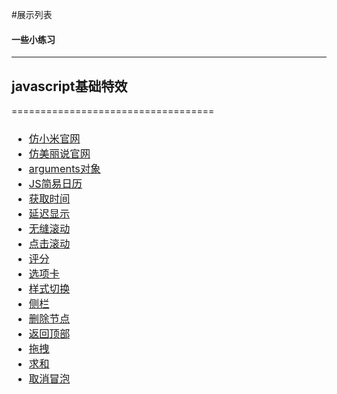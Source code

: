 #展示列表
<h4>一些小练习</h4><hr/>
<h2>javascript基础特效</h2>
===================================
<h3>
<ul>
<li><a style="font-weight:normal" href="http://misliu.github.io/web/xiaomi/index.html">仿小米官网</a></li>
<li><a style="font-weight:normal" href="http://misliu.github.io/web/%E7%BE%8E%E4%B8%BD%E8%AF%B4/index.html">仿美丽说官网</a></li>
<li><a style="font-weight:normal" href="http://misliu.github.io/web/coding/arguments.html">arguments对象</li>
<li><a style="font-weight:normal" href="http://misliu.github.io/web/coding/calendar.html">JS简易日历</a></li>
<li><a style="font-weight:normal" href="http://misliu.github.io/web/coding/clock.html">获取时间</a></li>
<li><a style="font-weight:normal" href="http://misliu.github.io/web/coding/delay.html">延迟显示</a></li>
<li><a style="font-weight:normal" href="http://misliu.github.io/web/coding/marquee.html">无缝滚动</a></li>
<li><a style="font-weight:normal" href="http://misliu.github.io/web/coding/marquee1.html">点击滚动</a></li>
<li><a style="font-weight:normal" href="http://misliu.github.io/web/coding/score.html">评分</a></li>
<li><a style="font-weight:normal" href="http://misliu.github.io/web/coding/tab.html">选项卡</a></li>
<li><a style="font-weight:normal" href="http://misliu.github.io/web/coding/toggleCss.html">样式切换</a></li>
<li><a style="font-weight:normal" href="http://misliu.github.io/web/coding/%E4%BE%A7%E8%BE%B9%E6%A0%8F.html">侧栏</a></li>
<li><a style="font-weight:normal" href="http://misliu.github.io/web/coding/%E5%85%A8%E9%80%89%E4%B8%8E%E5%88%A0%E9%99%A4.html">删除节点</a></li>
<li><a style="font-weight:normal" href="http://misliu.github.io/web/coding/%E5%9B%9E%E5%88%B0%E9%A1%B6%E9%83%A8.html">返回顶部</a></li>
<li><a style="font-weight:normal" href="http://misliu.github.io/web/coding/%E6%8B%96%E6%8B%BD.html">拖拽</a></li>
<li><a style="font-weight:normal" href="http://misliu.github.io/web/coding/%E6%B1%82%E5%92%8C.html">求和</a></li>
<li><a style="font-weight:normal" href="http://misliu.github.io/web/coding/%E9%9F%B3%E4%B9%90%E5%88%97%E8%A1%A8%E4%B8%8E%E9%98%BB%E6%AD%A2%E4%BA%8B%E4%BB%B6%E5%86%92%E6%B3%A1.html">取消冒泡</a></li>
<ul>  
</h3>
